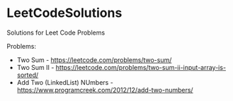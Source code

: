 # LeetCodeSolutions
Solutions for Leet Code Problems

Problems:
* Two Sum - https://leetcode.com/problems/two-sum/
* Two Sum II - https://leetcode.com/problems/two-sum-ii-input-array-is-sorted/
* Add Two (LinkedList) NUmbers - https://www.programcreek.com/2012/12/add-two-numbers/
